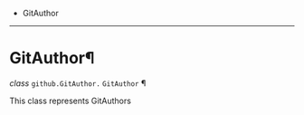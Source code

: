   + GitAuthor

* * *
# GitAuthor¶

_class_ `github.GitAuthor.`  `GitAuthor` ¶

This class represents GitAuthors
